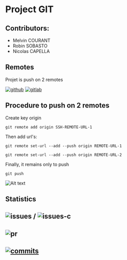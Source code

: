 # Project GIT

<h2>Contributors:</h2>

- Melvin COURANT<br>
- Robin SOBASTO<br>
- Nicolas CAPELLA<br>

<h2>Remotes</h2>

Projet is push on 2 remotes

[![github](https://img.shields.io/badge/GitHub-100000?style=for-the-badge&logo=github&logoColor=whitey)](https://github.com/ESGI-4eme-annee/projet-git) [![gitlab](https://img.shields.io/badge/GitLab-330F63?style=for-the-badge&logo=gitlab&logoColor=white)](https://gitlab.com/xxcolas/projet-git)

<h2>Procedure to push on 2 remotes</h2>

Create key origin
```
git remote add origin SSH-REMOTE-URL-1
```

Then add url's:
```
git remote set-url --add --push origin REMOTE-URL-1
```
```
git remote set-url --add --push origin REMOTE-URL-2
```

Finally, it remains only to push
```
git push
```

![Alt text](src/img/push-on-two-remotes.png?raw=true "Push on two remotes")


<h2>Statistics</h2>

![issues](https://img.shields.io/github/issues/ESGI-4eme-annee/projet-git.svg) / ![issues-c](https://img.shields.io/github/issues-closed/ESGI-4eme-annee/projet-git.svg)
---
![pr](https://img.shields.io/github/issues-pr/ESGI-4eme-annee/projet-git.svg)
---
[![commits](https://badgen.net/github/commits/EbookFoundation/free-programming-books/main)](https://github.com/RobinSob94/POCOAuth2/commits/main?icon=github&color=green)
---
